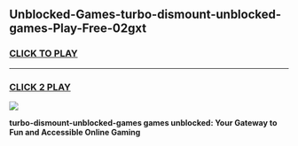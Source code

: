
## Unblocked-Games-turbo-dismount-unblocked-games-Play-Free-02gxt
<h3>
<a href="https://premium76.site?title=turbo-dismount-unblocked-games&ref=10A">CLICK TO PLAY</a></h3>
<hr>

<h3>
<a href="https://premium76.site?title=turbo-dismount-unblocked-games&ref=10A">CLICK 2 PLAY</a>
  
</h3>

<a href="https://premium76.site?title=turbo-dismount-unblocked-games&ref=10A"><img src="https://clearcache.store/games.png"></a>


**turbo-dismount-unblocked-games games unblocked: Your Gateway to Fun and Accessible Online Gaming**
